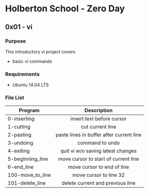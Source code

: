 # Holberton School - Zero Day
## 0x01 - vi

### Purpose
This introductory vi project covers
* basic vi commands

### Requirements
* Ubuntu 14.04 LTS

### File List
| Program	  | Description						     |
| --------------- |:--------------------------------------------------------:|
| 0-inserting  | insert text before cursor |
| 1-cutting | cut current line |
| 2-pasting | paste lines in buffer after current line |
| 3-undoing | command to undo |
| 4-exiting |  quit vi w/o saving latest changes |
| 5-beginning_line | move cursor to start of current line |
| 6-end_line | move cursor to end of line |
| 100-move_to_line | move cursor to line 32 |
| 101-delete_line | delete current and previous line |
